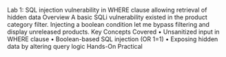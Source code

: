 Lab 1: SQL injection vulnerability in WHERE clause allowing retrieval of hidden data
Overview
A basic SQLi vulnerability existed in the product category filter. Injecting a boolean condition let me bypass filtering and display unreleased products.
Key Concepts Covered
•	Unsanitized input in WHERE clause
•	Boolean-based SQL injection (OR 1=1)
•	Exposing hidden data by altering query logic
Hands-On Practical
